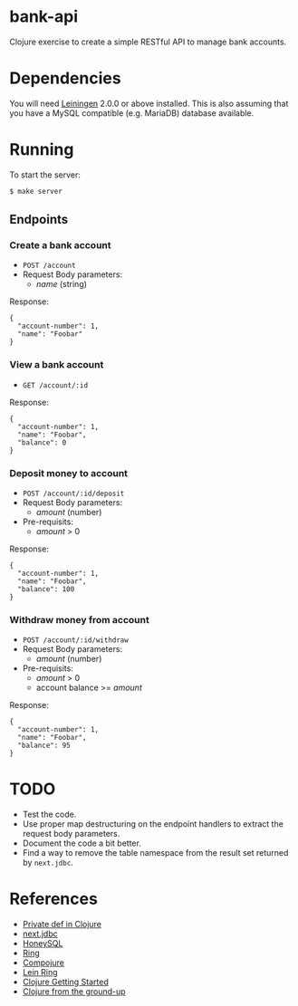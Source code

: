 # bank-api

Clojure exercise to create a simple RESTful API to manage bank accounts.

# Dependencies

You will need [Leiningen][] 2.0.0 or above installed. This is also assuming that you have a MySQL compatible (e.g. MariaDB) database available.

[leiningen]: https://github.com/technomancy/leiningen

# Running

To start the server:

```clojure
$ make server
```

## Endpoints

### Create a bank account

- `POST /account`
- Request Body parameters:
    - *name* (string)

Response:
```
{
  "account-number": 1,
  "name": "Foobar"
}
```

### View a bank account

- `GET /account/:id`

Response:
```
{
  "account-number": 1,
  "name": "Foobar",
  "balance": 0
}
```

### Deposit money to account

- `POST /account/:id/deposit`
- Request Body parameters:
    - *amount* (number)
- Pre-requisits:
    - *amount* > 0

Response:
```
{
  "account-number": 1,
  "name": "Foobar",
  "balance": 100
}
```

### Withdraw money from account

- `POST /account/:id/withdraw`
- Request Body parameters:
    - *amount* (number)
- Pre-requisits:
    - *amount* > 0
    - account balance >= *amount*

Response:
```
{
  "account-number": 1,
  "name": "Foobar",
  "balance": 95
}
```

# TODO
- Test the code.
- Use proper map destructuring on the endpoint handlers to extract the request body parameters.
- Document the code a bit better.
- Find a way to remove the table namespace from the result set returned by `next.jdbc`.

# References
- [Private def in Clojure](https://stackoverflow.com/questions/20443545/private-def-in-clojure-clojurescript)
- [next.jdbc](https://github.com/seancorfield/next-jdbc)
- [HoneySQL](https://github.com/seancorfield/honeysql)
- [Ring](https://github.com/ring-clojure/ring)
- [Compojure](https://github.com/weavejester/compojure)
- [Lein Ring](https://github.com/weavejester/lein-ring)
- [Clojure Getting Started](https://clojure.org/guides/getting_started)
- [Clojure from the ground-up](https://aphyr.com/posts/301-clojure-from-the-ground-up-welcome)
